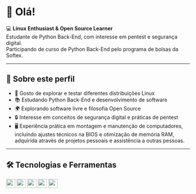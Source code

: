 # 👋 Olá!

💻 **Linux Enthusiast & Open Source Learner**  
Estudante de Python Back-End, com interesse em pentest e segurança digital.  
Participando de curso de Python Back-End pelo programa de bolsas da Softex.

---

## 🚀 Sobre este perfil
- 🐧 Gosto de explorar e testar diferentes distribuições Linux  
- 📚 Estudando Python Back-End e desenvolvimento de software  
- 🌍 Explorando software livre e filosofia Open Source  
- 🔒 Interesse em conceitos de segurança digital e práticas de pentest  
- 🖥️ Experiência prática em montagem e manutenção de computadores, incluindo ajustes técnicos na BIOS e otimização de memória RAM, adquirida através de projetos pessoais e assistência a outras pessoas.

---

## 🛠️ Tecnologias e Ferramentas
<p float="left">
  <img src="https://img.shields.io/badge/Linux-Enthusiast-green?logo=linux" height="25"/>
  <img src="https://img.shields.io/badge/Open%20Source-Learner-blue?logo=opensourceinitiative" height="25"/>
  <img src="https://img.shields.io/badge/Python-Programmer-yellow?logo=python" height="25"/>
  <img src="https://img.shields.io/badge/Git-Version%20Control-orange?logo=git" height="25"/>
  <img src="https://img.shields.io/badge/VS%20Code-Editor-blue?logo=visualstudiocode" height="25"/>
</p>
